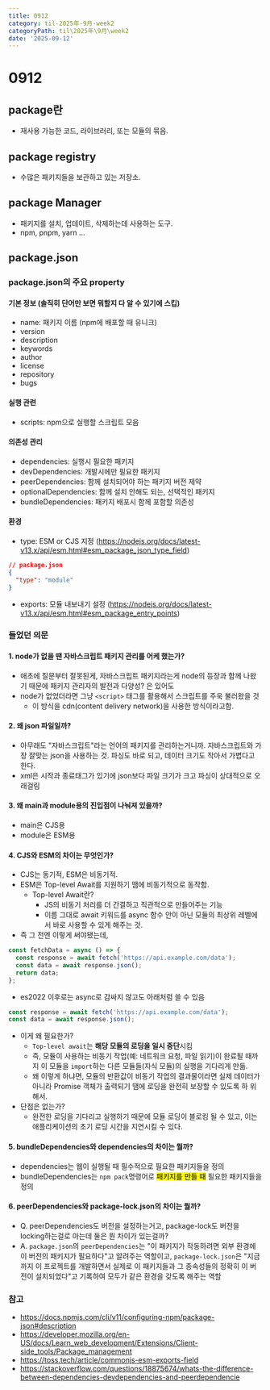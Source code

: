 ```yaml
---
title: 0912
category: til-2025年-9月-week2
categoryPath: til\2025年\9月\week2
date: '2025-09-12'
---
```

# 0912  
## package란  
- 재사용 가능한 코드, 라이브러리, 또는 모듈의 묶음.  
## package registry  
- 수많은 패키지들을 보관하고 있는 저장소.  
## package Manager  
- 패키지를 설치, 업데이트, 삭제하는데 사용하는 도구.  
- npm, pnpm, yarn ...  
## package.json  
### package.json의 주요 property  
#### 기본 정보 (솔직히 단어만 보면 뭐할지 다 알 수 있기에 스킵)  
- name: 패키지 이름 (npm에 배포할 때 유니크)  
- version  
- description  
- keywords  
- author  
- license  
- repository  
- bugs  
#### 실행 관련  
- scripts: npm으로 실행할 스크립트 모음  
#### 의존성 관리  
- dependencies: 실행시 필요한 패키지  
- devDependencies: 개발시에만 필요한 패키지  
- peerDependencies: 함께 설치되어야 하는 패키지 버전 제약  
- optionalDependencies: 함께 설치 안해도 되는, 선택적인 패키지  
- bundleDependencies: 패키지 배포시 함께 포함할 의존성  
#### 환경  
- type: ESM or CJS 지정 (https://nodejs.org/docs/latest-v13.x/api/esm.html#esm_package_json_type_field)  
```json  
// package.json  
{
  "type": "module"  
}
```  
- exports: 모듈 내보내기 설정 (https://nodejs.org/docs/latest-v13.x/api/esm.html#esm_package_entry_points)  
### 들었던 의문  
#### 1. node가 없을 땐 자바스크립트 패키지 관리를 어케 했는가?  
- 애초에 질문부터 잘못된게, 자바스크립트 패키지라는게 node의 등장과 함께 나왔기 때문에 패키지 관리자의 발전과 다양성? 은 있어도  
- node가 없었더라면 그냥 `<script>` 태그를 활용해서 스크립트를 주욱 불러왔을 것  
	- 이 방식을 cdn(content delivery network)을 사용한 방식이라고함.  
#### 2. 왜 json 파일일까?  
- 아무래도 "자바스크립트"라는 언어의 패키지를 관리하는거니까. 자바스크립트와 가장 잘맞는 json을 사용하는 것. 파싱도 바로 되고, 데이터 크기도 작아서 가볍다고 한다.  
- xml은 시작과 종료태그가 있기에 json보다 파일 크기가 크고 파싱이 상대적으로 오래걸림  
#### 3. 왜 main과 module용의 진입점이 나눠져 있을까?  
- main은 CJS용  
- module은 ESM용  
#### 4. CJS와 ESM의 차이는 무엇인가?  
- CJS는 동기적, ESM은 비동기적.   
- ESM은 Top-level Await를 지원하기 땜에 비동기적으로 동작함.  
	- Top-level Await란?   
		- JS의 비동기 처리를 더 간결하고 직관적으로 만들어주는 기능  
		- 이름 그대로 await 키워드를 async 함수 안이 아닌 모듈의 최상위 레벨에서 바로 사용할 수 있게 해주는 것.  
- 즉 그 전엔 이렇게 써야됐는데,  
```js  
const fetchData = async () => {  
  const response = await fetch('https://api.example.com/data');  
  const data = await response.json();  
  return data;  
};  
```  
- es2022 이후로는 async로 감싸지 않고도 아래처럼 쓸 수 있음  
```js  
const response = await fetch('https://api.example.com/data');  
const data = await response.json();  
```  
- 이게 왜 필요한가?  
	- `Top-level await`는 **해당 모듈의 로딩을 일시 중단**시킴   
	- 즉, 모듈이 사용하는 비동기 작업(예: 네트워크 요청, 파일 읽기)이 완료될 때까지 이 모듈을 `import`하는 다른 모듈들(자식 모듈)의 실행을 기다리게 만듦.  
	- 왜 이렇게 하냐면, 모듈의 반환값이 비동기 작업의 결과물이라면 실제 데이터가 아니라 Promise 객체가 출력되기 땜에 로딩을 완전히 보장할 수 있도록 하 위해서.  
- 단점은 없는가?  
	- 완전한 로딩을 기다리고 실행하기 때문에 모듈 로딩이 블로킹 될 수 있고, 이는 애플리케이션의 초기 로딩 시간을 지연시킬 수 있다.  
#### 5. bundleDependencies와 dependencies의 차이는 뭘까?  
- dependencies는 웹이 실행될 때 필수적으로 필요한 패키지들을 정의  
- bundleDependencies는 `npm pack`명령어로 <mark>패키지를 만들 때</mark> 필요한 패키지들을 정의  
#### 6. peerDependencies와 package-lock.json의 차이는 뭘까?  
- Q. peerDependencies도 버전을 설정하는거고, package-lock도 버전을 locking하는걸로 아는데 둘은 뭔 차이가 있는걸까?  
- A. `package.json`의 `peerDependencies`는 "이 패키지가 작동하려면 외부 환경에 이 버전의 패키지가 필요하다"고 알려주는 역할이고, `package-lock.json`은 "지금까지 이 프로젝트를 개발하면서 실제로 이 패키지들과 그 종속성들의 정확히 이 버전이 설치되었다"고 기록하여 모두가 같은 환경을 갖도록 해주는 역할  
### 참고  
- https://docs.npmjs.com/cli/v11/configuring-npm/package-json#description  
- https://developer.mozilla.org/en-US/docs/Learn_web_development/Extensions/Client-side_tools/Package_management  
- https://toss.tech/article/commonjs-esm-exports-field  
- https://stackoverflow.com/questions/18875674/whats-the-difference-between-dependencies-devdependencies-and-peerdependencie
